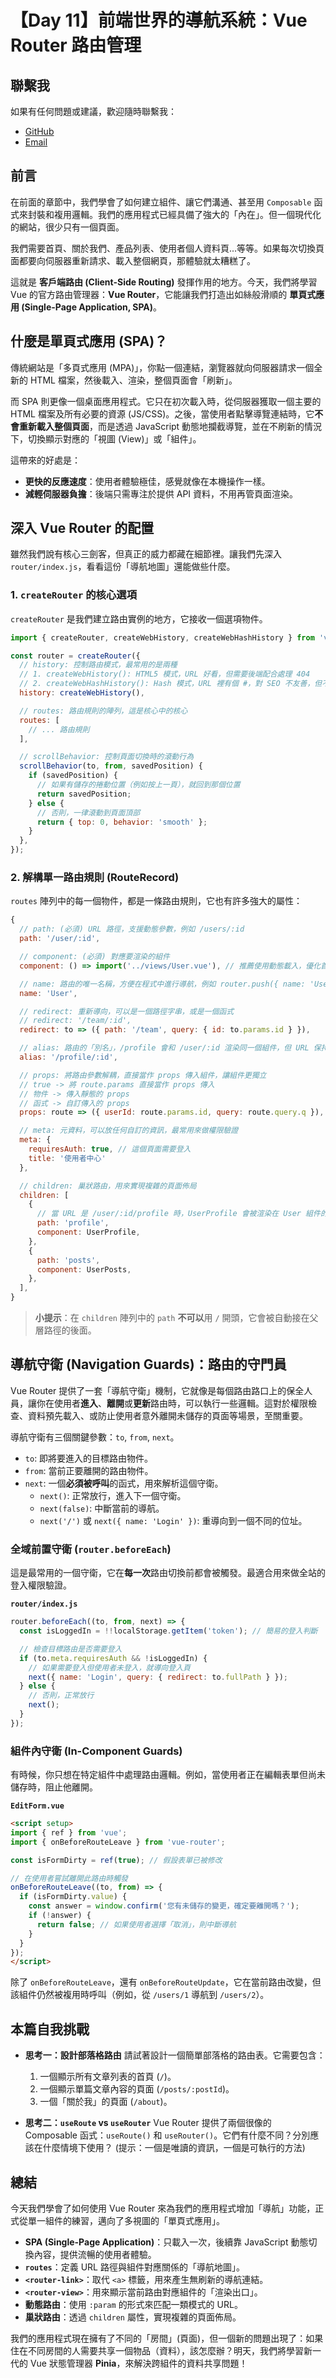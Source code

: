 # 【Day 11】前端世界的導航系統：Vue Router 路由管理

## 聯繫我
如果有任何問題或建議，歡迎隨時聯繫我：

- [GitHub](https://github.com/Chung-Chi-Lin)
- [Email](mailto:z0925955648@gmail.com)

## 前言

在前面的章節中，我們學會了如何建立組件、讓它們溝通、甚至用 `Composable` 函式來封裝和複用邏輯。我們的應用程式已經具備了強大的「內在」。但一個現代化的網站，很少只有一個頁面。

我們需要首頁、關於我們、產品列表、使用者個人資料頁...等等。如果每次切換頁面都要向伺服器重新請求、載入整個網頁，那體驗就太糟糕了。

這就是 **客戶端路由 (Client-Side Routing)** 發揮作用的地方。今天，我們將學習 Vue 的官方路由管理器：**Vue Router**，它能讓我們打造出如絲般滑順的 **單頁式應用 (Single-Page Application, SPA)**。

## 什麼是單頁式應用 (SPA)？

傳統網站是「多頁式應用 (MPA)」，你點一個連結，瀏覽器就向伺服器請求一個全新的 HTML 檔案，然後載入、渲染，整個頁面會「刷新」。

而 SPA 則更像一個桌面應用程式。它只在初次載入時，從伺服器獲取一個主要的 HTML 檔案及所有必要的資源 (JS/CSS)。之後，當使用者點擊導覽連結時，它**不會重新載入整個頁面**，而是透過 JavaScript 動態地攔截導覽，並在不刷新的情況下，切換顯示對應的「視圖 (View)」或「組件」。

這帶來的好處是：
- **更快的反應速度**：使用者體驗極佳，感覺就像在本機操作一樣。
- **減輕伺服器負擔**：後端只需專注於提供 API 資料，不用再管頁面渲染。

## 深入 Vue Router 的配置

雖然我們說有核心三劍客，但真正的威力都藏在細節裡。讓我們先深入 `router/index.js`，看看這份「導航地圖」還能做些什麼。

### 1. `createRouter` 的核心選項

`createRouter` 是我們建立路由實例的地方，它接收一個選項物件。

```javascript
import { createRouter, createWebHistory, createWebHashHistory } from 'vue-router';

const router = createRouter({
  // history: 控制路由模式，最常用的是兩種
  // 1. createWebHistory(): HTML5 模式，URL 好看，但需要後端配合處理 404
  // 2. createWebHashHistory(): Hash 模式，URL 裡有個 #，對 SEO 不友善，但不需要後端配置
  history: createWebHistory(),

  // routes: 路由規則的陣列，這是核心中的核心
  routes: [
    // ... 路由規則
  ],

  // scrollBehavior: 控制頁面切換時的滾動行為
  scrollBehavior(to, from, savedPosition) {
    if (savedPosition) {
      // 如果有儲存的捲動位置（例如按上一頁），就回到那個位置
      return savedPosition;
    } else {
      // 否則，一律滾動到頁面頂部
      return { top: 0, behavior: 'smooth' };
    }
  },
});
```

### 2. 解構單一路由規則 (RouteRecord)

`routes` 陣列中的每一個物件，都是一條路由規則，它也有許多強大的屬性：

```javascript
{
  // path: (必須) URL 路徑，支援動態參數，例如 /users/:id
  path: '/user/:id',

  // component: (必須) 對應要渲染的組件
  component: () => import('../views/User.vue'), // 推薦使用動態載入，優化首頁速度

  // name: 路由的唯一名稱，方便在程式中進行導航，例如 router.push({ name: 'User', params: { id: 123 }})
  name: 'User',

  // redirect: 重新導向，可以是一個路徑字串，或是一個函式
  // redirect: '/team/:id',
  redirect: to => ({ path: '/team', query: { id: to.params.id } }),

  // alias: 路由的「別名」，/profile 會和 /user/:id 渲染同一個組件，但 URL 保持 /profile
  alias: '/profile/:id',

  // props: 將路由參數解耦，直接當作 props 傳入組件，讓組件更獨立
  // true -> 將 route.params 直接當作 props 傳入
  // 物件 -> 傳入靜態的 props
  // 函式 -> 自訂傳入的 props
  props: route => ({ userId: route.params.id, query: route.query.q }),

  // meta: 元資料，可以放任何自訂的資訊，最常用來做權限驗證
  meta: {
    requiresAuth: true, // 這個頁面需要登入
    title: '使用者中心'
  },

  // children: 巢狀路由，用來實現複雜的頁面佈局
  children: [
    {
      // 當 URL 是 /user/:id/profile 時，UserProfile 會被渲染在 User 組件的 <router-view> 中
      path: 'profile', 
      component: UserProfile,
    },
    {
      path: 'posts',
      component: UserPosts,
    },
  ],
}
```
> **小提示**：在 `children` 陣列中的 `path` **不可以**用 `/` 開頭，它會被自動接在父層路徑的後面。

## 導航守衛 (Navigation Guards)：路由的守門員

Vue Router 提供了一套「導航守衛」機制，它就像是每個路由路口上的保全人員，讓你在使用者**進入**、**離開**或**更新**路由時，可以執行一些邏輯。這對於權限檢查、資料預先載入、或防止使用者意外離開未儲存的頁面等場景，至關重要。

導航守衛有三個關鍵參數：`to`, `from`, `next`。
- `to`: 即將要進入的目標路由物件。
- `from`: 當前正要離開的路由物件。
- `next`: 一個**必須被呼叫**的函式，用來解析這個守衛。
  - `next()`: 正常放行，進入下一個守衛。
  - `next(false)`: 中斷當前的導航。
  - `next('/')` 或 `next({ name: 'Login' })`: 重導向到一個不同的位址。

### 全域前置守衛 (`router.beforeEach`)

這是最常用的一個守衛，它在**每一次**路由切換前都會被觸發。最適合用來做全站的登入權限驗證。

**`router/index.js`**
```javascript
router.beforeEach((to, from, next) => {
  const isLoggedIn = !!localStorage.getItem('token'); // 簡易的登入判斷

  // 檢查目標路由是否需要登入
  if (to.meta.requiresAuth && !isLoggedIn) {
    // 如果需要登入但使用者未登入，就導向登入頁
    next({ name: 'Login', query: { redirect: to.fullPath } });
  } else {
    // 否則，正常放行
    next();
  }
});
```

### 組件內守衛 (In-Component Guards)

有時候，你只想在特定組件中處理路由邏輯。例如，當使用者正在編輯表單但尚未儲存時，阻止他離開。

**`EditForm.vue`**
```html
<script setup>
import { ref } from 'vue';
import { onBeforeRouteLeave } from 'vue-router';

const isFormDirty = ref(true); // 假設表單已被修改

// 在使用者嘗試離開此路由時觸發
onBeforeRouteLeave((to, from) => {
  if (isFormDirty.value) {
    const answer = window.confirm('您有未儲存的變更，確定要離開嗎？');
    if (!answer) {
      return false; // 如果使用者選擇「取消」，則中斷導航
    }
  }
});
</script>
```
除了 `onBeforeRouteLeave`，還有 `onBeforeRouteUpdate`，它在當前路由改變，但該組件仍然被複用時呼叫（例如，從 `/users/1` 導航到 `/users/2`）。

## 本篇自我挑戰

- **思考一：設計部落格路由**
  請試著設計一個簡單部落格的路由表。它需要包含：
  1.  一個顯示所有文章列表的首頁 (`/`)。
  2.  一個顯示單篇文章內容的頁面 (`/posts/:postId`)。
  3.  一個「關於我」的頁面 (`/about`)。

- **思考二：`useRoute` vs `useRouter`**
  Vue Router 提供了兩個很像的 Composable 函式：`useRoute()` 和 `useRouter()`。它們有什麼不同？分別應該在什麼情境下使用？ (提示：一個是唯讀的資訊，一個是可執行的方法)

## 總結

今天我們學會了如何使用 Vue Router 來為我們的應用程式增加「導航」功能，正式從單一組件的練習，邁向了多視圖的「單頁式應用」。

- **SPA (Single-Page Application)**：只載入一次，後續靠 JavaScript 動態切換內容，提供流暢的使用者體驗。
- **`routes`**：定義 URL 路徑與組件對應關係的「導航地圖」。
- **`<router-link>`**：取代 `<a>` 標籤，用來產生無刷新的導航連結。
- **`<router-view>`**：用來顯示當前路由對應組件的「渲染出口」。
- **動態路由**：使用 `:param` 的形式來匹配一類模式的 URL。
- **巢狀路由**：透過 `children` 屬性，實現複雜的頁面佈局。

我們的應用程式現在擁有了不同的「房間」(頁面)，但一個新的問題出現了：如果住在不同房間的人需要共享一個物品（資料），該怎麼辦？明天，我們將學習新一代的 Vue 狀態管理器 **Pinia**，來解決跨組件的資料共享問題！